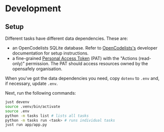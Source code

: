 # Development

## Setup

Different tasks have different data dependencies.
These are:

* an OpenCodelists SQLite database.
  Refer to [OpenCodelists's][5] developer documentation for setup instructions.
* a fine-grained [Personal Access Token][4] (PAT) with the "Actions (read-only)" permission.
  The PAT should access resources owned by the opensafely organisation.

When you've got the data dependencies you need,
copy `dotenv` to `.env` and, if necessary, update `.env`.

Next, run the following commands:

```sh
just devenv
source .venv/bin/activate
source .env
python -m tasks list # lists all tasks
python -m tasks run <task> # runs individual tasks
just run app/app.py
```

[4]: https://github.com/settings/personal-access-tokens
[5]: https://github.com/opensafely-core/opencodelists/blob/main/DEVELOPERS.md

